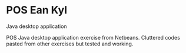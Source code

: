 # POS Ean Kyl
 Java desktop application

POS Java desktop application exercise from Netbeans. Cluttered codes pasted from other exercises but tested and working.
